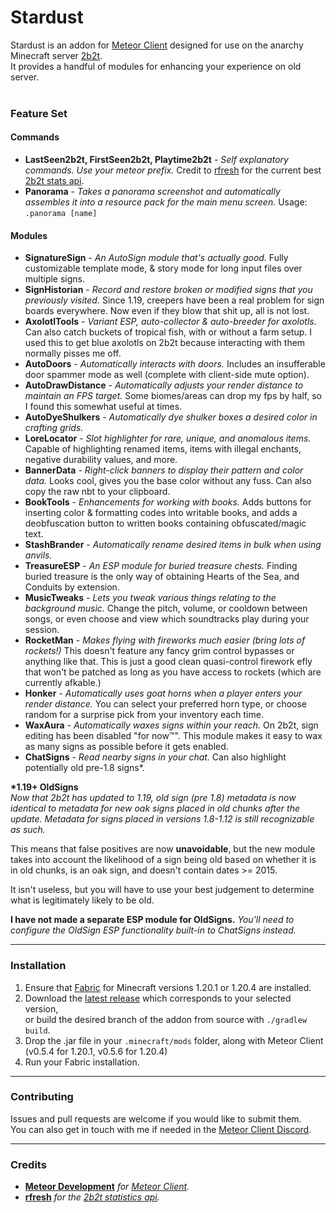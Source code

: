 # Stardust

Stardust is an addon for [Meteor Client](https://meteorclient.com) designed for use on the
anarchy Minecraft server [2b2t](https://2b2t.org).<br>
It provides a handful of modules for enhancing your experience on old server.<br><br>

### Feature Set
#### Commands

- **LastSeen2b2t, FirstSeen2b2t, Playtime2b2t** - *Self explanatory commands. Use your meteor prefix.* Credit to [rfresh](https://github.com/rfresh2) for the current best [2b2t stats api](https://api.2b2t.vc).
- **Panorama** - *Takes a panorama screenshot and automatically assembles it into a resource pack for the main menu screen.* Usage: `.panorama [name]`
#### Modules
- **SignatureSign** - *An AutoSign module that's actually good.* Fully customizable template mode, & story mode for long input files over multiple signs.
- **SignHistorian** - *Record and restore broken or modified signs that you previously visited.* Since 1.19, creepers have been a real problem for sign boards everywhere. Now even if they blow that shit up, all is not lost.
- **AxolotlTools** - *Variant ESP, auto-collector & auto-breeder for axolotls.* Can also catch buckets of tropical fish, with or without a farm setup. I used this to get blue axolotls on 2b2t because interacting with them normally pisses me off.
- **AutoDoors** - *Automatically interacts with doors.* Includes an insufferable door spammer mode as well (complete with client-side mute option).
- **AutoDrawDistance** - *Automatically adjusts your render distance to maintain an FPS target.* Some biomes/areas can drop my fps by half, so I found this somewhat useful at times.
- **AutoDyeShulkers** - *Automatically dye shulker boxes a desired color in crafting grids.*
- **LoreLocator** - *Slot highlighter for rare, unique, and anomalous items.* Capable of highlighting renamed items, items with illegal enchants, negative durability values, and more.
- **BannerData** - *Right-click banners to display their pattern and color data.* Looks cool, gives you the base color without any fuss. Can also copy the raw nbt to your clipboard.
- **BookTools** - *Enhancements for working with books.* Adds buttons for inserting color & formatting codes into writable books, and adds a deobfuscation button to written books containing obfuscated/magic text.
- **StashBrander** - *Automatically rename desired items in bulk when using anvils.*
- **TreasureESP** - *An ESP module for buried treasure chests.* Finding buried treasure is the only way of obtaining Hearts of the Sea, and Conduits by extension.
- **MusicTweaks** - *Lets you tweak various things relating to the background music.* Change the pitch, volume, or cooldown between songs, or even choose and view which soundtracks play during your session. 
- **RocketMan** - *Makes flying with fireworks much easier (bring lots of rockets!)* This doesn't feature any fancy grim control bypasses or anything like that. This is just a good clean quasi-control firework efly that won't be patched as long as you have access to rockets (which are currently afkable.)
- **Honker** - *Automatically uses goat horns when a player enters your render distance.* You can select your preferred horn type, or choose random for a surprise pick from your inventory each time.
- **WaxAura** - *Automatically waxes signs within your reach.* On 2b2t, sign editing has been disabled "for now™". This module makes it easy to wax as many signs as possible before it gets enabled.
- **ChatSigns** - *Read nearby signs in your chat.* Can also highlight potentially old pre-1.8 signs*.

 **\*1.19+ OldSigns**<br>
*Now that 2b2t has updated to 1.19, old sign (pre 1.8) metadata is now identical to metadata for new oak signs placed in old chunks after the update. Metadata for signs placed in versions 1.8-1.12 is still recognizable as such.*<br>

This means that false positives are now **unavoidable**, but the new module takes into account the likelihood of a sign being old based on whether it is in old chunks, is an oak sign, and doesn't contain dates >= 2015.<br>

It isn't useless, but you will have to use your best judgement to determine what is legitimately likely to be old.

**I have not made a separate ESP module for OldSigns.** *You'll need to configure the OldSign ESP functionality built-in to ChatSigns instead.*

---
### Installation

1. Ensure that [Fabric](https://fabricmc.net) for Minecraft versions 1.20.1 or 1.20.4 are installed.
2. Download the [latest release](https://github.com/0xTas/stardust/releases/latest) which corresponds to your selected version,<br>or build the desired branch of the addon from source with `./gradlew build`.
3. Drop the .jar file in your `.minecraft/mods` folder, along with Meteor Client (v0.5.4 for 1.20.1, v0.5.6 for 1.20.4)
4. Run your Fabric installation.

---
### Contributing
Issues and pull requests are welcome if you would like to submit them.<br>
You can also get in touch with me if needed in the [Meteor Client Discord](https://discord.com/invite/bBGQZvd).

---
### Credits
- [**Meteor Development**](https://github.com/MeteorDevelopment) *for [Meteor Client](https://meteorclient.com).*
- [**rfresh**](https://github.com/rfresh2) *for the [2b2t statistics api](https://api.2b2t.vc).*
